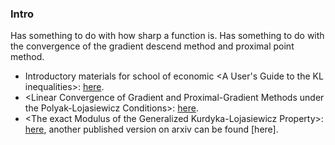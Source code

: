 
### **Intro**

Has something to do with how sharp a function is. Has something to do with the convergence of the gradient descend method and proximal point method. 

* Introductory materials for school of economic \<A User's Guide to the KL inequalities\>: [here](http://www.gipsa-lab.fr/summerschool/slra2015/BolteGrenoble.pdf). 
* \<Linear Convergence of Gradient and Proximal-Gradient Methods under the Polyak-Lojasiewicz Conditions\>: [here](https://arxiv.org/abs/1608.04636). 
* \<The exact Modulus of the Generalized Kurdyka-Lojasiewicz Property\>: [here](https://open.library.ubc.ca/media/stream/pdf/24/1.0392646/3), another published version on arxiv can be found [here]. 